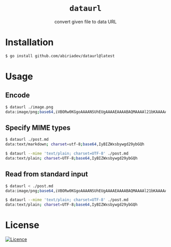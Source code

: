 <h1 align="center"><code>dataurl</code></h1>
<p align="center">convert given file to data URL</p>

# Installation

```sh
$ go install github.com/abiriadev/dataurl@latest
```

# Usage

## Encode

```sh
$ dataurl ./image.png
data:image/png;base64,iVBORw0KGgoAAAANSUhEUgAAAAEAAAABAQMAAAAl21bKAAAAA1BMVEUAAACnej3aAAAAAXRSTlMAQObYZgAAAApJREFUCNdjYAAAAAIAAeIhvDMAAAAASUVORK5C
```

## Specify MIME types

```sh
$ dataurl ./post.md
data:text/markdown; charset=utf-8;base64,IyBIZWxsbywgd29ybGQh

$ dataurl --mime 'text/plain; charset=UTF-8' ./post.md
data:text/plain; charset=UTF-8;base64,IyBIZWxsbywgd29ybGQh
```

## Read from standard input

```sh
$ dataurl < ./post.md
data:image/png;base64,iVBORw0KGgoAAAANSUhEUgAAAAEAAAABAQMAAAAl21bKAAAAA1BMVEUAAACnej3aAAAAAXRSTlMAQObYZgAAAApJREFUCNdjYAAAAAIAAeIhvDMAAAAASUVORK5C

$ dataurl --mime 'text/plain; charset=UTF-8' ./post.md
data:text/plain; charset=UTF-8;base64,IyBIZWxsbywgd29ybGQh
```

# License

[![Licence](https://img.shields.io/github/license/abiriadev/dataurl?style=for-the-badge)](./LICENSE)
